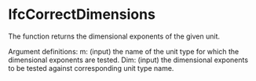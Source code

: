 # IfcCorrectDimensions

The function returns the dimensional exponents of the given unit.<!-- end of definition -->

Argument definitions:
m: (input) the name of the unit type for which the dimensional exponents are tested.
Dim: (input) the dimensional exponents to be tested against corresponding unit type name.
